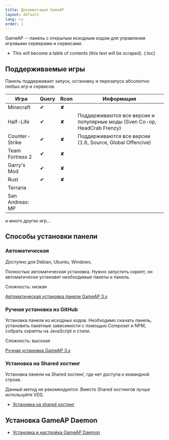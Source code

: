 ```yaml
---
title: Документация GameAP
layout: default
lang: ru
order: 1
---
```


GameAP -- панель с открытым исходным кодом для управления игровыми серверами и сервисами.

* This will become a table of contents (this text will be scraped).
{:toc}

## Поддерживаемые игры

Панель поддерживает запуск, остановку и перезапуск абсолютно любых игр и сервисов.

| Игра | Query | Rcon | Информация |
| ------ | ------- | ------ | ------- |
| Minecraft | ✔ | ✘ |
| Half-Life| ✔ | ✘ | Поддерживаются все версии и популярные моды (Sven Co-op, HeadCrab Frenzy) |
| Counter-Strike | ✔ | ✘ | Поддерживаются все версии (1.6, Source, Global Offencive) |
| Team Fortress 2 | ✔ | ✘ |
| Garry's Mod | ✔ | ✘ |
| Rust | ✔ | ✘ |
| Terraria | | 
| San Andreas: MP | |

и много других игр...

## Способы установки панели

### Автоматическая

Доступно для Debian, Ubuntu, Windows.

Полностью автоматическая установка. Нужно запустить скрипт, он автоматически установит необходимые пакеты и панель.

Сложность: низкая

[Автоматическая установка панели GameAP 3.x](/ru/auto_install.html)

### Ручная установка из GitHub

Установка панели из исходных кодов. Необходимо скачать панель, 
установить пакетные зависимости с помощью Composer и NPM, собрать скрипты на JavaScript и стили.

Сложность: высокая

[Ручная установка GameAP 3.x](/ru/manual_install.html)

### Установка на Shared хостинг

Установка панели на Shared хостинг, где нет доступа к командной строке.

Данный метод не рекомендуется. Вместо Shared хостингов лучше используйте VDS.

* [Установка на shared хостинг](/ru/shared_install.html)

## Установка GameAP Daemon

* [Установка и настройка GameAP Daemon](/ru/gameap_daemon.html)